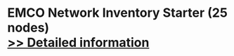 # EMCO Network Inventory Starter (25 nodes)<br />[>> Detailed information](https://secure.shareit.com/shareit/product.html?productid=300281094&affiliateid=200057808)